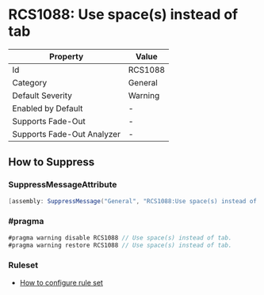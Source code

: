 # RCS1088: Use space\(s\) instead of tab

| Property                    | Value   |
| --------------------------- | ------- |
| Id                          | RCS1088 |
| Category                    | General |
| Default Severity            | Warning |
| Enabled by Default          | -       |
| Supports Fade\-Out          | -       |
| Supports Fade\-Out Analyzer | -       |

## How to Suppress

### SuppressMessageAttribute

```csharp
[assembly: SuppressMessage("General", "RCS1088:Use space(s) instead of tab.", Justification = "<Pending>")]
```

### \#pragma

```csharp
#pragma warning disable RCS1088 // Use space(s) instead of tab.
#pragma warning restore RCS1088 // Use space(s) instead of tab.
```

### Ruleset

* [How to configure rule set](../HowToConfigureAnalyzers.md)
